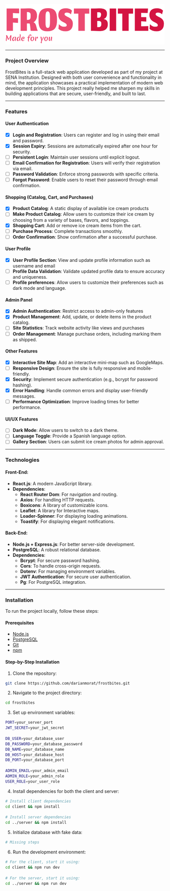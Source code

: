 ![FrostBites Logo](./frostbites.svg)

---

### Project Overview

FrostBites is a full-stack web application developed as part of my project at SENA 
Institution. Designed with both user convenience and functionality in mind, the 
application showcases a practical implementation of modern web development principles. 
This project really helped me sharpen my skills in building applications that are secure, 
user-friendly, and built to last.

---

### Features
#### User Authentication
- [x] **Login and Registration**: Users can register and log in using their email and password.
- [x] **Session Expiry**: Sessions are automatically expired after one hour for security.
- [ ] **Persistent Login**: Maintain user sessions until explicit logout.
- [ ] **Email Confirmation for Registration**: Users will verify their registration via email.
- [ ] **Password Validation**: Enforce strong passwords with specific criteria.
- [ ] **Forgot Password**: Enable users to reset their password through email confirmation.

#### Shopping (Catalog, Cart, and Purchases)
- [x] **Product Catalog**: A static display of available ice cream products
- [ ] **Make Product Catalog**: Allow users to customize their ice cream by choosing from a variety of bases, flavors, and toppings.
- [x] **Shopping Cart**: Add or remove ice cream items from the cart.
- [ ] **Purchase Process**: Complete transactions smoothly.
- [ ] **Order Confirmation**: Show confirmation after a successful purchase.

#### User Profile
- [x] **User Profile Section**: View and update profile information such as username and email
- [ ] **Profile Data Validation**: Validate updated profile data to ensure accuracy and uniqueness.
- [ ] **Profile preferences**: Allow users to customize their preferences such as dark mode and  language.

#### Admin Panel
- [x] **Admin Authentication**: Restrict access to admin-only features
- [x] **Product Management**: Add, update, or delete items in the product catalog.
- [ ] **Site Statistics**: Track website activity like views and purchases
- [ ] **Order Management**: Manage purchase orders, including marking them as shipped.

#### Other Features
- [x] **Interactive Site Map**: Add an interactive mini-map such as GoogleMaps.
- [ ] **Responsive Design**: Ensure the site is fully responsive and mobile-friendly.
- [x] **Security**: Implement secure authentication (e.g., bcrypt for password hashing).
- [x] **Error Handling**: Handle common errors and display user-friendly messages.
- [ ] **Performance Optimization**: Improve loading times for better performance.

#### UI/UX Features
- [ ] **Dark Mode**: Allow users to switch to a dark theme.
- [ ] **Language Toggle**: Provide a Spanish language option.
- [ ] **Gallery Section**: Users can submit ice cream photos for admin approval.

---

### Technologies
#### Front-End:
- **React.js**: A modern JavaScript library.
- **Dependencies**:
  - **React Router Dom**: For navigation and routing.
  - **Axios**: For handling HTTP requests.
  - **Boxicons**: A library of customizable icons.
  - **Leaflet**: A library for Interactive maps.
  - **Loader-Spinner**: For displaying loading animations.
  - **Toastify**: For displaying elegant notifications.

#### Back-End:
- **Node.js + Express.js**: For better server-side development.
- **PostgreSQL**: A robust relational database.
- **Dependencies**:
  - **Bcrypt**: For secure password hashing.
  - **Cors**: To handle cross-origin requests.
  - **Dotenv**: For managing environment variables.
  - **JWT Authentication**: For secure user authentication.
  - **Pg**: For PostgreSQL integration.

---

### Installation

To run the project locally, follow these steps:

#### Prerequisites

- [Node.js](https://nodejs.org/)
- [PostgreSQL](https://www.postgresql.org/)
- [Git](https://git-scm.com/)
- [npm](https://www.npmjs.com/)

#### Step-by-Step Installation

1. Clone the repository:

```bash
git clone https://github.com/darianmorat/frostbites.git
```

2. Navigate to the project directory:
```bash
cd frostbites
```

3. Set up environment variables:
```bash
PORT=your_server_port
JWT_SECRET=your_jwt_secret

DB_USER=your_database_user
DB_PASSWORD=your_database_password
DB_NAME=your_database_name
DB_HOST=your_database_host
DB_PORT=your_database_port

ADMIN_EMAIL=your_admin_email
ADMIN_ROLE=your_admin_role
USER_ROLE=your_user_role
```

4. Install dependencies for both the client and server:
```bash
# Install client dependencies
cd client && npm install

# Install server dependencies
cd ../server && npm install
```

5. Initialize database with fake data:
```bash
# Missing steps
```

6. Run the development environment:
```bash
# For the client, start it using:
cd client && npm run dev

# For the server, start it using:
cd ../server && npm run dev
```
